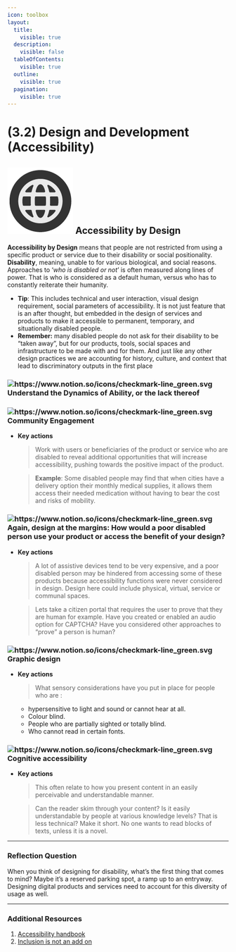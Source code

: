 ```yaml
---
icon: toolbox
layout:
  title:
    visible: true
  description:
    visible: false
  tableOfContents:
    visible: true
  outline:
    visible: true
  pagination:
    visible: true
---
```


# (3.2) Design and Development (Accessibility)

## <img src="../.gitbook/assets/icon-w-inclusive.png" alt="https://www.notion.so/icons/forward_lightgray.svg" data-size="line"> Accessibility by Design

**Accessibility by Design** means that people are not restricted from using a specific product or service due to their disability or social positionality. **Disability**, meaning, unable to for various biological, and social reasons. Approaches to ‘_who is disabled or not_’ is often measured along lines of power. That is who is considered as a default human, versus who has to constantly reiterate their humanity.

* **Tip**: This includes technical and user interaction, visual design requirement, social parameters of accessibility. It is not just feature that is an after thought, but embedded in the design of services and products to make it accessible to permanent, temporary, and situationally disabled people.
* **Remember:** many disabled people do not ask for their disability to be “taken away”, but for our products, tools, social spaces and infrastructure to be made with and for them. And just like any other design practices we are accounting for history, culture, and context that lead to discriminatory outputs in the first place

### <img src="https://www.notion.so/icons/checkmark-line_green.svg" alt="https://www.notion.so/icons/checkmark-line_green.svg" data-size="line"> Understand the Dynamics of Ability, or the lack thereof

### <img src="https://www.notion.so/icons/checkmark-line_green.svg" alt="https://www.notion.so/icons/checkmark-line_green.svg" data-size="line"> Community Engagement

*   **Key actions**

    > Work with users or beneficiaries of the product or service who are disabled to reveal additional opportunities that will increase accessibility, pushing towards the positive impact of the product.

    > **Example**: Some disabled people may find that when cities have a delivery option their monthly medical supplies, it allows them access their needed medication without having to bear the cost and risks of mobility.

### <img src="https://www.notion.so/icons/checkmark-line_green.svg" alt="https://www.notion.so/icons/checkmark-line_green.svg" data-size="line"> Again, design at the margins: How would a poor disabled person use your product or access the benefit of your design?

*   **Key actions**

    > A lot of assistive devices tend to be very expensive, and a poor disabled person may be hindered from accessing some of these products because accessibility functions were never considered in design. Design here could include physical, virtual, service or communal spaces.

    > Lets take a citizen portal that requires the user to prove that they are human for example. Have you created or enabled an audio option for CAPTCHA? Have you considered other approaches to “prove” a person is human?

### <img src="https://www.notion.so/icons/checkmark-line_green.svg" alt="https://www.notion.so/icons/checkmark-line_green.svg" data-size="line"> Graphic design

*   **Key actions**

    > What sensory considerations have you put in place for people who are :

    * hypersensitive to light and sound or cannot hear at all.
    * Colour blind.
    * People who are partially sighted or totally blind.
    * Who cannot read in certain fonts.

### <img src="https://www.notion.so/icons/checkmark-line_green.svg" alt="https://www.notion.so/icons/checkmark-line_green.svg" data-size="line"> Cognitive accessibility

*   **Key actions**

    > This often relate to how you present content in an easily perceivable and understandable manner.

    > Can the reader skim through your content? Is it easily understandable by people at various knowledge levels? That is less technical? Make it short. No one wants to read blocks of texts, unless it is a novel.

***

### &#x20;Reflection Question

When you think of designing for disability, what’s the first thing that comes to mind? Maybe it’s a reserved parking spot, a ramp up to an entryway. Designing digital products and services need to account for this diversity of usage as well.

***

### Additional Resources

1. [Accessibility handbook](https://rgd.ca/working-in-design/resources/accessability-2-a-practical-handbook-on-accessible-graphic-design)
2. [Inclusion is not an add on](https://pollicy.org/wp-content/uploads/2022/01/Inclusion_Not_Just_an_Addon_guide.pdf)
